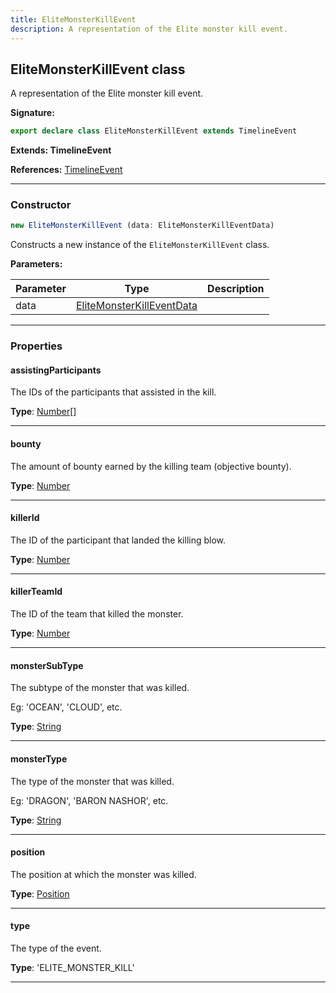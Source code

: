 ```yaml
---
title: EliteMonsterKillEvent
description: A representation of the Elite monster kill event.
---
```


## EliteMonsterKillEvent class

A representation of the Elite monster kill event.

**Signature:**

```ts
export declare class EliteMonsterKillEvent extends TimelineEvent 
```

**Extends: TimelineEvent**

**References:** [TimelineEvent](/api/TimelineEvent.md)

---

### Constructor

```ts
new EliteMonsterKillEvent (data: EliteMonsterKillEventData)
```

Constructs a new instance of the `EliteMonsterKillEvent` class.

**Parameters:**

| Parameter | Type | Description |
| --------- | ---- | ----------- |
| data | [EliteMonsterKillEventData](/api/EliteMonsterKillEventData.md) |  |
---

### Properties

#### assistingParticipants

The IDs of the participants that assisted in the kill.



**Type**: [Number](https://developer.mozilla.org/en-US/docs/Web/JavaScript/Reference/Global_Objects/Number)[]

---

#### bounty

The amount of bounty earned by the killing team (objective bounty).



**Type**: [Number](https://developer.mozilla.org/en-US/docs/Web/JavaScript/Reference/Global_Objects/Number)

---

#### killerId

The ID of the participant that landed the killing blow.



**Type**: [Number](https://developer.mozilla.org/en-US/docs/Web/JavaScript/Reference/Global_Objects/Number)

---

#### killerTeamId

The ID of the team that killed the monster.



**Type**: [Number](https://developer.mozilla.org/en-US/docs/Web/JavaScript/Reference/Global_Objects/Number)

---

#### monsterSubType

The subtype of the monster that was killed.


Eg: 'OCEAN', 'CLOUD', etc.



**Type**: [String](https://developer.mozilla.org/en-US/docs/Web/JavaScript/Reference/Global_Objects/String)

---

#### monsterType

The type of the monster that was killed.


Eg: 'DRAGON', 'BARON NASHOR', etc.



**Type**: [String](https://developer.mozilla.org/en-US/docs/Web/JavaScript/Reference/Global_Objects/String)

---

#### position

The position at which the monster was killed.



**Type**: [Position](/api/Position.md)

---

#### type

The type of the event.



**Type**: 'ELITE_MONSTER_KILL'

---


